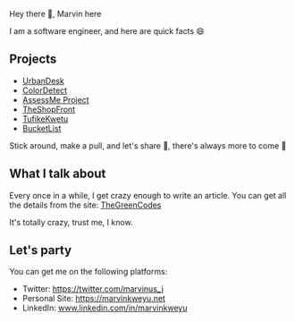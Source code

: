Hey there :wave:, Marvin here

I am a software engineer, and here are quick facts :smile:

## Projects

 - [UrbanDesk](https://exploreurbandesk.com/)
 - [ColorDetect](https://colordetect.readthedocs.io/en/latest/colordetect.html)
 - [AssessMe Project](https://assessme-project.herokuapp.com/)
 - [TheShopFront](https://theshopfront.vercel.app/)
 - [TufikeKwetu](https://traffic-analysis-display.herokuapp.com/?item_for_compare=Year)
 - [BucketList](https://bucket-list-project.vercel.app/todos/)
 
 Stick around, make a pull, and let's share :rocket:, there's always more to come :construction_worker:
 
 
 ## What I talk about
 
 Every once in a while, I get crazy enough to write an article. You can get all the details from the site: 
 [TheGreenCodes](https://thegreencodes.com/)
 
 It's totally crazy, trust me, I know.

 ## Let's party
 
 You can get me on the following platforms:
 
 - Twitter: https://twitter.com/marvinus_j
 - Personal Site: https://marvinkweyu.net
 - LinkedIn: www.linkedin.com/in/marvinkweyu
 
